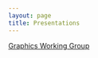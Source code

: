 ```yaml
---
layout: page
title: Presentations
---
```


<a href="Graphics_Working_Group.html"> Graphics Working Group </a> 